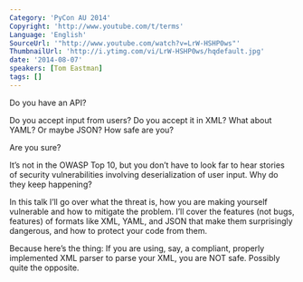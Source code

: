```yaml
---
Category: 'PyCon AU 2014'
Copyright: 'http://www.youtube.com/t/terms'
Language: 'English'
SourceUrl: '"http://www.youtube.com/watch?v=LrW-HSHP0ws"'
ThumbnailUrl: 'http://i.ytimg.com/vi/LrW-HSHP0ws/hqdefault.jpg'
date: '2014-08-07'
speakers: [Tom Eastman]
tags: []
---
```

Do you have an API? 

Do you accept input from users? Do you accept it in XML? What about YAML? Or maybe JSON? How safe are you?

Are you sure?

It’s not in the OWASP Top 10, but you don’t have to look far to hear stories of security vulnerabilities involving deserialization of user input. Why do they keep happening?

In this talk I’ll go over what the threat is, how you are making yourself vulnerable and how to mitigate the problem. I’ll cover the features (not bugs, features) of formats like XML, YAML, and JSON that make them surprisingly dangerous, and how to protect your code from them.

Because here’s the thing: If you are using, say, a compliant, properly implemented XML parser to parse your XML, you are NOT safe. Possibly quite the opposite.